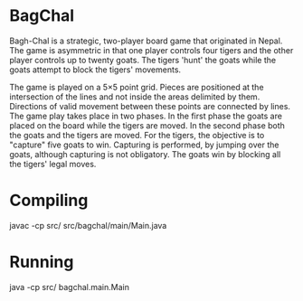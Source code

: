 # BagChal
Bagh-Chal is a strategic, two-player board game that originated in Nepal. The game
is asymmetric in that one player controls four tigers and the other player controls
up to twenty goats. The tigers 'hunt' the goats while the goats attempt to block
the tigers' movements.

The game is played on a 5×5 point grid. Pieces are positioned at the intersection
of the lines and not inside the areas delimited by them. Directions of valid movement
between these points are connected by lines. The game play takes place in two phases.
In the first phase the goats are placed on the board while the tigers are moved.
In the second phase both the goats and the tigers are moved. For the tigers,
the objective is to "capture" five goats to win. Capturing is performed, by jumping
over the goats, although capturing is not obligatory. The goats win by blocking all
the tigers' legal moves.

# Compiling
javac -cp src/ src/bagchal/main/Main.java

# Running
java -cp src/ bagchal.main.Main

